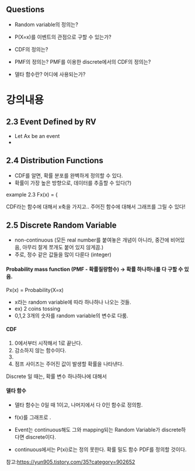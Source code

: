 
## Questions
- Random variable의 정의는?
- P(X=x)를 이벤트의 관점으로 구할 수 있는가?

- CDF의 정의는?

- PMF의 정의는? PMF를 이용한 discrete에서의 CDF의 정의는?

- 델타 함수란? 어디에 사용되는가?

# 강의내용 

## 2.3 Event Defined by RV 
- Let Ax be an event 
- 

## 2.4 Distribution Functions 
- CDF를 알면, 확률 분포를 완벽하게 정의할 수 있다.
- 확률이 가장 높은 방향으로, 데이터를 추출할 수 있다(?)
 
 example 2.3 
 Fx(x) = {
 
 CDF라는 함수에 대해서 x축을 가지고..
 주어진 함수에 대해서 그래프를 그릴 수 있다!
 
## 2.5 Discrete Random Variable 
 - non-continuous (모든 real number를 붙여놓은 개념이 아니라, 중간에 비어있음, 아무리 잘게 쪼개도 붙어 있지 않게끔.)
 - 주로, 정수 같은 값들을 많이 다룬다 (integer)

#### Probability mass function (PMF - 확률질량함수) -> 확률 하나하나를 다 구할 수 있음.
Px(x) = Probability(X=x) 
- x라는 random variable에 따라 하나하나 나오는 것들. 
- ex) 2 coins tossing 
- 0,1,2 3개의 숫자를 random variable의 변수로 다룸.

#### CDF
1. 0에서부터 시작해서 1로 끝난다.
2. 감소하지 않는 함수이다.
3. 
4. 점프 사이즈는 주어진 값이 발생할 확률을 나타낸다.


Discrete 일 때는, 확률 변수 하나하나에 대해서 


#### 델타 함수

- 델타 함수는 0일 때 1이고, 나머지에서 다 0인 함수로 정의함.
- f(x)를 그래프로 .

- Event는 continuous해도 그와 mapping되는 Random Variable가 discrete하다면 discrete이다. 
- continuous에서는 P(xi)로는 정의 못한다. 확률 밀도 함수 PDF를 정의할 것이다.

 참고:https://yun905.tistory.com/35?category=902652
